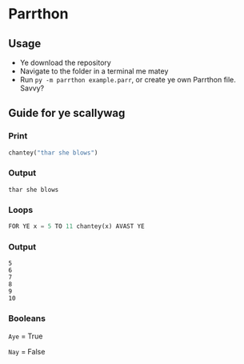 # Parrthon

## Usage
- Ye download the repository
- Navigate to the folder in a terminal me matey
- Run `py -m parrthon example.parr`, or create ye own Parrthon file. Savvy?

## Guide for ye scallywag

### Print
```py
chantey("thar she blows")
```
### Output
```
thar she blows
```

### Loops
```py
FOR YE x = 5 TO 11 chantey(x) AVAST YE
```
### Output
```
5
6
7
8
9
10
```

### Booleans
`Aye` = True

`Nay` = False
